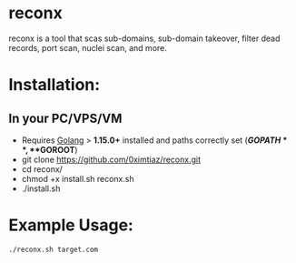 # reconx
reconx is a tool that scas sub-domains, sub-domain takeover, filter dead records, port scan, nuclei scan, and more.

# Installation:
 
## In your PC/VPS/VM 
* Requires [Golang](https://golang.org/dl/) > **1.15.0+** installed and paths correctly set (**$GOPATH**, **$GOROOT**)
* git clone https://github.com/0ximtiaz/reconx.git
* cd reconx/
* chmod +x install.sh reconx.sh
* ./install.sh

# Example Usage:
```bash
./reconx.sh target.com
```
